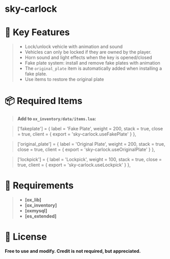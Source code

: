 # sky-carlock


# 🧩 Key Features
>- Lock/unlock vehicle with animation and sound
>- Vehicles can only be locked if they are owned by the player.
>- Horn sound and light effects when the key is opened/closed
>- Fake plate system: install and remove fake plates with animation
>- The `original_plate` item is automatically added when installing a fake plate.
>- Use items to restore the original plate

# 📦 Required Items

>**Add to `ox_inventory/data/items.lua`:**

>['fakeplate'] = {
  label = 'Fake Plate',
  weight = 200,
  stack = true,
  close = true,
  client = {
    export = 'sky-carlock.useFakePlate'
  }
},

>['original_plate'] = {
  label = 'Original Plate',
  weight = 200,
  stack = true,
  close = true,
  client = {
    export = 'sky-carlock.useOriginalPlate'
  }
},

>
>['lockpick'] = {
  label = 'Lockpick',
  weight = 100,
  stack = true,
  close = true,
  client = {
    export = 'sky-carlock.useLockpick'
  }
},

# 📁 Requirements
>- **[ox_lib]**
>- **[ox_inventory]**
>- **[oxmysql]**
>- **[es_extended]**
# 📃 License
**Free to use and modify. Credit is not required, but appreciated.**
